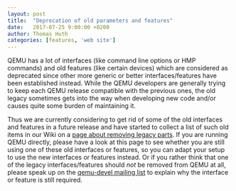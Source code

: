 ```yaml
---
layout: post
title:  "Deprecation of old parameters and features"
date:   2017-07-25 9:00:00 +0200
author: Thomas Huth
categories: [features, 'web site']
---
```

QEMU has a lot of interfaces (like command line options or HMP commands) and
old features (like certain devices) which are considered as deprecated
since other more generic or better interfaces/features have been established
instead. While the QEMU developers are generally trying to keep each QEMU
release compatible with the previous ones, the old legacy sometimes gets into
the way when developing new code and/or causes quite some burden of maintaining
it.

Thus we are currently considering to get rid of some of the old interfaces
and features in a future release and have started to collect a list of such
old items in our Wiki on a
[page about removing legacy parts](http://wiki.qemu.org/Features/LegacyRemoval).
If you are running QEMU directly, please have a look at this page to see
whether you are still using one of these old interfaces or features, so you
can adapt your setup to use the new interfaces or features instead. Or if
you rather think that one of the legacy interfaces/features should *not* be
removed from QEMU at all, please speak up on the
[qemu-devel mailing list](http://wiki.qemu.org/Contribute/MailingLists)
to explain why the interface or feature is still required.
